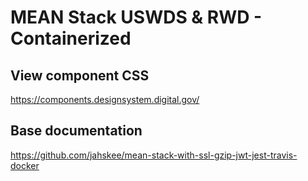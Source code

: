 # MEAN Stack USWDS & RWD - Containerized

## View component CSS
https://components.designsystem.digital.gov/

## Base documentation
https://github.com/jahskee/mean-stack-with-ssl-gzip-jwt-jest-travis-docker
